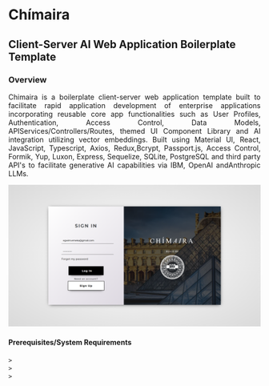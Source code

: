 # Chímaira
## Client-Server AI Web Application Boilerplate Template

### Overview
<p align="justify">Chimaira is a boilerplate client-server web application template built to facilitate rapid application development of enterprise applications incorporating reusable core app functionalities such as User Profiles, Authentication, Access Control, Data Models, APIServices/Controllers/Routes, themed UI Component Library and AI integration utilizing vector embeddings. Built using Material UI, React, JavaScript, Typescript, Axios, Redux,Bcrypt, Passport.js, Access Control, Formik, Yup, Luxon, Express, Sequelize, SQLite, PostgreSQL and third party API's to facilitate generative AI capabilities via IBM, OpenAI andAnthropic LLMs.</p>

![alt text](/illiad/authenticationscreenshot.png)

#### Prerequisites/System Requirements
```
> 
> 
> 

```
